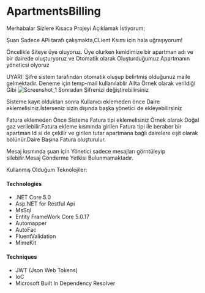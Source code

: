 # ApartmentsBilling



Merhabalar Sizlere Kısaca Projeyi Açıklamak İstiyorum;

Şuan Sadece APi tarafı çalışmakta,CLient Ksımı için hala uğraşıyorum!


Öncelikle Siteye üye oluyoruz. Üye olurken kenidimize bir apartman adı ve bir dairede oluşturyoruz ve Otomatik olarak
Oluşturduğumuz Apartmanın yöneticsi olyoruz

UYARI: Şifre sistem tarafından otomatik oluşup belirtmiş olduğunuz maile gelmektadir.
Deneme için temp-mail kullanılablir
Allta Örnek olarak verildiği Gibi
![Screenshot_1](https://user-images.githubusercontent.com/92210948/184557058-4155e7b4-c1c6-4e84-85a1-4b6be4357436.png)
Sonradan Şifrenizi değiştirebilirsiniz

Sisteme kayıt olduktan sonra Kullanıcı eklemeden önce Daire eklemelisiniz.İsterseniz sizin dışında başka yönetici de ekleyebilirsiniz




Fatura eklemeden Önce Sisteme Fatura tipi eklemelisiniz Örnek olarak Doğal gaz verilebilir.Fatura ekleme kısmında girilen Fatura tipi ile beraber
bir apartman Id si de çekilir ve girilen tutar apartmana bağlı dairelere eşit olarak bölünür.Daire Başına Fatura oluşturulur.

Mesaj kısmında şuan için Yönetici sadece mesajları görntüleyip silebilir.Mesaj Gönderme Yetkisi Bulunmamaktadır.

Kullanmış Olduğum Teknolojiler:

  #### Technologies
- .NET Core 5.0
- Asp.NET for Restful Api
- MsSql
- Entity FrameWork Core 5.0.17
- Automapper
- AutoFac
- FluentValidation
- MimeKit

#### Techniques
- JWT (Json Web Tokens)
- IoC 
- Microsoft Built In Dependency Resolver
